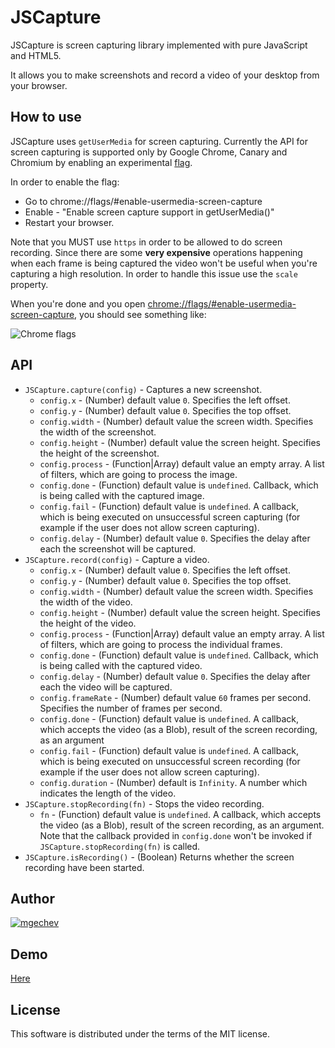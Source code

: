 # JSCapture

JSCapture is screen capturing library implemented with pure JavaScript and HTML5.

It allows you to make screenshots and record a video of your desktop from your browser.

## How to use

JSCapture uses `getUserMedia` for screen capturing. Currently the API for screen capturing is supported only by Google Chrome, Canary and Chromium by enabling an experimental [flag](chrome://flags/#enable-usermedia-screen-capture).

In order to enable the flag:

* Go to chrome://flags/#enable-usermedia-screen-capture
* Enable - "Enable screen capture support in getUserMedia()"
* Restart your browser.

Note that you MUST use `https` in order to be allowed to do screen recording. Since there are some **very expensive** operations happening when each frame is being captured the video won't be useful when you're capturing a high resolution. In order to handle this issue use the `scale` property.

When you're done and you open [chrome://flags/#enable-usermedia-screen-capture](chrome://flags/#enable-usermedia-screen-capture), you should see something like:

![Chrome flags](http://bulgariajs.org/files/getusermedia-flag.png)

## API

* `JSCapture.capture(config)` - Captures a new screenshot.
  * `config.x` - (Number) default value `0`. Specifies the left offset.
  * `config.y` - (Number) default value `0`. Specifies the top offset.
  * `config.width` - (Number) default value the screen width. Specifies the width of the screenshot.
  * `config.height` - (Number) default value the screen height. Specifies the height of the screenshot.
  * `config.process` - (Function|Array) default value an empty array. A list of filters, which are going to process the image.
  * `config.done` - (Function) default value is `undefined`. Callback, which is being called with the captured image.
  * `config.fail` - (Function) default value is `undefined`. A callback, which is being executed on unsuccessful screen capturing (for example if the user does not allow screen capturing).
  * `config.delay` - (Number) default value `0`. Specifies the delay after each the screenshot will be captured.
* `JSCapture.record(config)` - Capture a video.
  * `config.x` - (Number) default value `0`. Specifies the left offset.
  * `config.y` - (Number) default value `0`. Specifies the top offset.
  * `config.width` - (Number) default value the screen width. Specifies the width of the video.
  * `config.height` - (Number) default value the screen height. Specifies the height of the video.
  * `config.process` - (Function|Array) default value an empty array. A list of filters, which are going to process the individual frames.
  * `config.done` - (Function) default value is `undefined`. Callback, which is being called with the captured video.
  * `config.delay` - (Number) default value `0`. Specifies the delay after each the video will be captured.
  * `config.frameRate` - (Number) default value `60` frames per second. Specifies the number of frames per second.
  * `config.done` - (Function) default value is `undefined`. A callback, which accepts the video (as a Blob), result of the screen recording, as an argument
  * `config.fail` - (Function) default value is `undefined`. A callback, which is being executed on unsuccessful screen recording (for example if the user does not allow screen capturing).
  * `config.duration` - (Number) default is `Infinity`. A number which indicates the length of the video.
* `JSCapture.stopRecording(fn)` - Stops the video recording.
  * `fn` - (Function) default value is `undefined`. A callback, which accepts the video (as a Blob), result of the screen recording, as an argument. Note that the callback provided in `config.done` won't be invoked if `JSCapture.stopRecording(fn)` is called.
* `JSCapture.isRecording()` - (Boolean) Returns whether the screen recording have been started.

## Author

[![mgechev](http://www.gravatar.com/avatar/82bafb0432ce4ccc9dcc26f94d5fe5bc?s=117)](https://github.com/mgechev)

## Demo

[Here](https://mgechev.github.io/jscapture/)

## License

This software is distributed under the terms of the MIT license.
